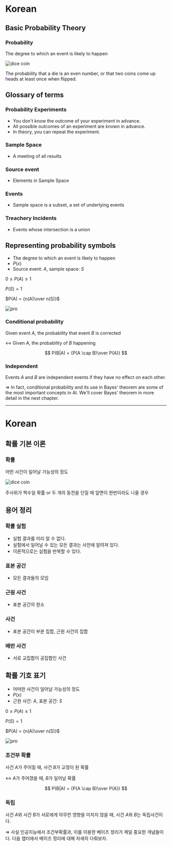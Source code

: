 # Korean

## Basic Probability Theory

### Probability

The degree to which an event is likely to happen

![dice coin](https://i.imgur.com/G7e9wq3.png)

The probability that a die is an even number, or that two coins come up heads at least once when flipped.

## Glossary of terms

### Probability Experiments

- You don't know the outcome of your experiment in advance.
- All possible outcomes of an experiment are known in advance.
- In theory, you can repeat the experiment.

### Sample Space

- A meeting of all results

### Source event

- Elements in Sample Space

### Events

- Sample space is a subset, a set of underlying events
### Treachery Incidents

- Events whose intersection is a union


## Representing probability symbols

- The degree to which an event is likely to happen
- $P(x)$
- Source event: $A$, sample space: $S$

$0 \leq P(A) \leq 1$

$P(S) = 1$

$P(A) = {n(A)\over n(S)}$

![pro](https://i.imgur.com/pLYGYyk.png)

### Conditional probability

Given event $A$, the probability that event $B$ is corrected

↔ Given $A$, the probability of $B$ happening

$$
P(B|A) = {P(A \cap B)\over P(A)}
$$

### Independent

Events $A$ and $B$ are independent events if they have no effect on each other. 

⇒ In fact, conditional probability and its use in Bayes' theorem are some of the most important concepts in AI. We'll cover Bayes' theorem in more detail in the next chapter.




---

# Korean

## 확률 기본 이론

### 확률

어떤 사건이 일어날 가능성의 정도

![dice coin](https://i.imgur.com/G7e9wq3.png)

주사위가 짝수일 확률 or 두 개의 동전을 던질 때 앞면이 한번이라도 나올 경우

## 용어 정리

### 확률 실험

- 실험 결과를 미리 알 수 없다.
- 실험에서 일어날 수 있는 모든 결과는 사전에 알려져 있다.
- 이론적으로는 실험을 반복할 수 있다.

### 표본 공간

- 모든 결과들의 모임

### 근원 사건

- 표본 공간의 원소

### 사건

- 표본 공간이 부분 집합, 근원 사건의 집합

### 배반 사건

- 서로 교집합이 공집합인 사건

## 확률 기호 표기

- 어떠한 사건이 일어날 가능성의 정도
- $P(x)$
- 근원 사건: $A$, 표본 공간: $S$

$0 \leq P(A) \leq 1$

$P(S) = 1$

$P(A) = {n(A)\over n(S)}$

![pro](https://i.imgur.com/pLYGYyk.png)

### 조건부 확률

사건 $A$가 주어질 때, 사건 $B$가 교정이 된 확률

↔ $A$가 주어졌을 때, $B$가 일어날 확률

$$
P(B|A) = {P(A \cap B)\over P(A)}
$$

### 독립

사건 $A$와 사건 $B$가 서로에게 아무런 영향을 미치지 않을 때, 사건 $A$와 $B$는 독립사건이다. 

⇒ 사실 인공지능에서 조건부확률과, 이를 이용한 베이즈 정리가 제일 중요한 개념들이다. 다음 챕터에서 베이즈 정리에 대해 자세히 다뤄보자.
